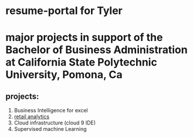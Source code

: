 # resume-portal for Tyler

# major  projects in support of the Bachelor of Business Administration at California State Polytechnic University, Pomona, Ca
## projects:

1. Business Intelligence for excel
2. [retail analytics](https://colab.research.google.com/drive/11jb7ZAOhoyViKtvB_KT655w6D_MU5nRN)
3. Cloud infrastructure (cloud 9 IDE)
4. Supervised machine Learning
   
